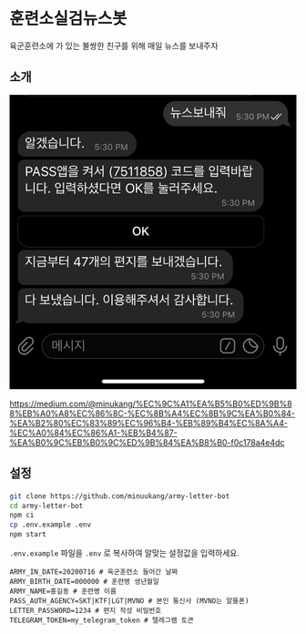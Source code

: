 # 훈련소실검뉴스봇
육군훈련소에 가 있는 불쌍한 친구를 위해 매일 뉴스를 보내주자

## 소개

![훈련소실검뉴스봇](./.github/intro.jpeg)

https://medium.com/@minukang/%EC%9C%A1%EA%B5%B0%ED%9B%88%EB%A0%A8%EC%86%8C-%EC%8B%A4%EC%8B%9C%EA%B0%84-%EA%B2%80%EC%83%89%EC%96%B4-%EB%89%B4%EC%8A%A4-%EC%A0%84%EC%86%A1-%EB%B4%87-%EA%B0%9C%EB%B0%9C%ED%9B%84%EA%B8%B0-f0c178a4e4dc

## 설정

```bash
git clone https://github.com/minuukang/army-letter-bot
cd army-letter-bot
npm ci
cp .env.example .env
npm start
```

`.env.example` 파일을 `.env` 로 복사하여 알맞는 설정값을 입력하세요.

```
ARMY_IN_DATE=20200716 # 육군훈련소 들어간 날짜
ARMY_BIRTH_DATE=000000 # 훈련병 생년월일
ARMY_NAME=홍길동 # 훈련병 이름
PASS_AUTH_AGENCY=SKT|KTF|LGT|MVNO # 본인 통신사 (MVNO는 알뜰폰)
LETTER_PASSWORD=1234 # 편지 작성 비밀번호
TELEGRAM_TOKEN=my_telegram_token # 텔레그램 토큰
```
